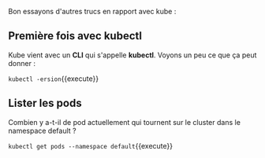 Bon essayons d'autres trucs en rapport avec kube :

## Première fois avec kubectl

Kube vient avec un **CLI** qui s'appelle **kubectl**. Voyons un peu ce que ça peut donner :

`kubectl -ersion`{{execute}}

## Lister les pods

Combien y a-t-il de pod actuellement qui tournent sur le cluster dans le namespace default ?

`kubectl get pods --namespace default`{{execute}}
